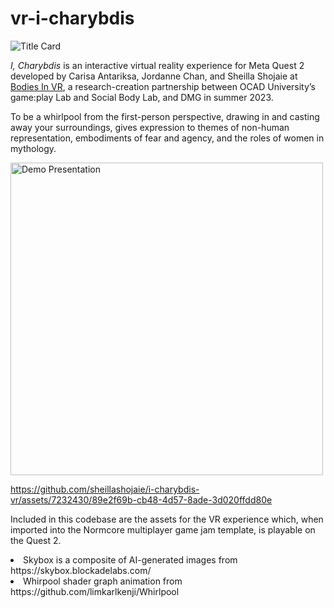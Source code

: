 # vr-i-charybdis
![Title Card](https://github.com/sheillashojaie/i-charybdis-vr/assets/7232430/4e71aac2-a679-4ee8-b5ab-5f1de64fbf8e)

_I, Charybdis_ is an interactive virtual reality experience for Meta Quest 2 developed by Carisa Antariksa, Jordanne Chan, and Sheilla Shojaie at [Bodies In VR](https://bip.dmg.to/), a research-creation partnership between OCAD University’s game:play Lab and Social Body Lab, and DMG in summer 2023. 

To be a whirlpool from the first-person perspective, drawing in and casting away your surroundings, gives expression to themes of non-human representation, embodiments of fear and agency, and the roles of women in mythology.

<img src="https://github.com/sheillashojaie/i-charybdis-vr/assets/7232430/5fff6746-b1f6-4c91-842a-413d950fe777" alt="Demo Presentation" width="500"/>



https://github.com/sheillashojaie/i-charybdis-vr/assets/7232430/89e2f69b-cb48-4d57-8ade-3d020ffdd80e




Included in this codebase are the assets for the VR experience which, when imported into the Normcore multiplayer game jam template, is playable on the Quest 2.

<li>Skybox is a composite of AI-generated images from https://skybox.blockadelabs.com/</li>
<li>Whirpool shader graph animation from https://github.com/limkarlkenji/Whirlpool</li>





